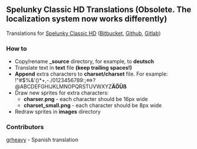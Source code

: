 ## Spelunky Classic HD Translations (Obsolete. The localization system now works differently)
Translations for [Spelunky Classic HD](https://yancharkin.itch.io/spelunky-classic-hd) ([Bitbucket](https://bitbucket.org/yancharkin/spelunkyclassichd/src/master/), [Github](https://github.com/yancharkin/SpelunkyClassicHD), [Gitlab](https://gitlab.com/yancharkin/SpelunkyClassicHD))

### How to
- Copy/rename **_source** directory, for example, to **deutsch**
- Translate text in **text** file **(keep trailing spaces!)**
- **Append** extra characters to **charset/charset** file. For example:  !"#$%&'()*+,-./0123456789:;<=>?@ABCDEFGHIJKLMNOPQRSTUVWXYZ**ÄÖÜß**
- Draw new sprites for extra characters:
	- **charser.png** - each character should be 16px wide
	- **charset_small.png** - each character should be 8px wide
- Redraw sprites in **images** directory

### Contributors
[grheavy](mailto:grheavy@hushmail.com) - Spanish translation 
